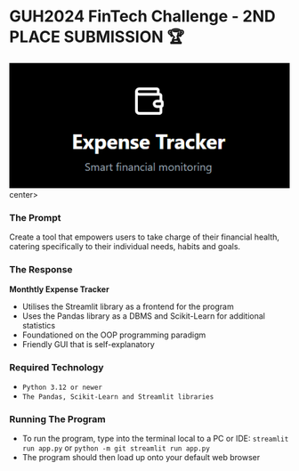 # GUH2024 FinTech Challenge - 2ND PLACE SUBMISSION 🏆
<center><img src=expensetracker.png></center>center>

### The Prompt
Create a tool that empowers users to take charge of their financial health, catering specifically
to their individual needs, habits and goals.

### The Response
**Monthtly Expense Tracker**
- Utilises the Streamlit library as a frontend for the program
- Uses the Pandas library as a DBMS and Scikit-Learn for additional statistics
- Foundationed on the OOP programming paradigm
- Friendly GUI that is self-explanatory

### Required Technology
- `Python 3.12 or newer`
- `The Pandas, Scikit-Learn and Streamlit libraries`

### Running The Program
- To run the program, type into the terminal local to a PC or IDE: `streamlit run app.py` or `python -m git streamlit run app.py`
- The program should then load up onto your default web browser
